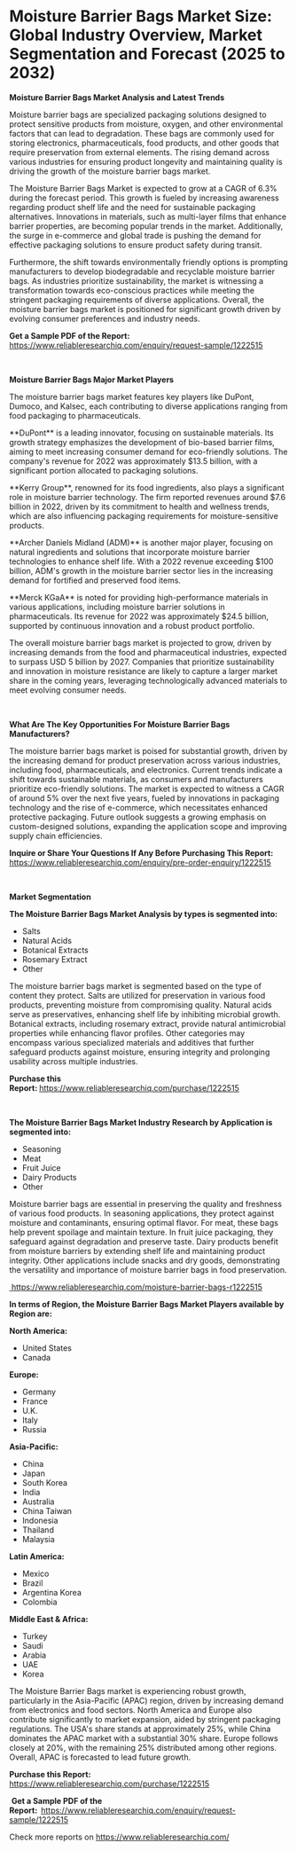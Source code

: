<p><h1>Moisture Barrier Bags Market Size: Global Industry Overview, Market Segmentation and Forecast (2025 to 2032)</h1></p><p><strong>Moisture Barrier Bags Market Analysis and Latest Trends</strong></p>
<p><p>Moisture barrier bags are specialized packaging solutions designed to protect sensitive products from moisture, oxygen, and other environmental factors that can lead to degradation. These bags are commonly used for storing electronics, pharmaceuticals, food products, and other goods that require preservation from external elements. The rising demand across various industries for ensuring product longevity and maintaining quality is driving the growth of the moisture barrier bags market.</p><p>The Moisture Barrier Bags Market is expected to grow at a CAGR of 6.3% during the forecast period. This growth is fueled by increasing awareness regarding product shelf life and the need for sustainable packaging alternatives. Innovations in materials, such as multi-layer films that enhance barrier properties, are becoming popular trends in the market. Additionally, the surge in e-commerce and global trade is pushing the demand for effective packaging solutions to ensure product safety during transit.</p><p>Furthermore, the shift towards environmentally friendly options is prompting manufacturers to develop biodegradable and recyclable moisture barrier bags. As industries prioritize sustainability, the market is witnessing a transformation towards eco-conscious practices while meeting the stringent packaging requirements of diverse applications. Overall, the moisture barrier bags market is positioned for significant growth driven by evolving consumer preferences and industry needs.</p></p>
<p><strong>Get a Sample PDF of the Report:&nbsp;</strong> <a href="https://www.reliableresearchiq.com/enquiry/request-sample/1222515?utm_campaign=2251&utm_medium=2&utm_source=Github&utm_content=ia&utm_term=08022025&utm_id=moisture-barrier-bags">https://www.reliableresearchiq.com/enquiry/request-sample/1222515</a></p>
<p>&nbsp;</p>
<p><strong>Moisture Barrier Bags Major Market Players</strong></p>
<p><p>The moisture barrier bags market features key players like DuPont, Dumoco, and Kalsec, each contributing to diverse applications ranging from food packaging to pharmaceuticals. </p><p>**DuPont** is a leading innovator, focusing on sustainable materials. Its growth strategy emphasizes the development of bio-based barrier films, aiming to meet increasing consumer demand for eco-friendly solutions. The company's revenue for 2022 was approximately $13.5 billion, with a significant portion allocated to packaging solutions.</p><p>**Kerry Group**, renowned for its food ingredients, also plays a significant role in moisture barrier technology. The firm reported revenues around $7.6 billion in 2022, driven by its commitment to health and wellness trends, which are also influencing packaging requirements for moisture-sensitive products.</p><p>**Archer Daniels Midland (ADM)** is another major player, focusing on natural ingredients and solutions that incorporate moisture barrier technologies to enhance shelf life. With a 2022 revenue exceeding $100 billion, ADM's growth in the moisture barrier sector lies in the increasing demand for fortified and preserved food items.</p><p>**Merck KGaA** is noted for providing high-performance materials in various applications, including moisture barrier solutions in pharmaceuticals. Its revenue for 2022 was approximately $24.5 billion, supported by continuous innovation and a robust product portfolio.</p><p>The overall moisture barrier bags market is projected to grow, driven by increasing demands from the food and pharmaceutical industries, expected to surpass USD 5 billion by 2027. Companies that prioritize sustainability and innovation in moisture resistance are likely to capture a larger market share in the coming years, leveraging technologically advanced materials to meet evolving consumer needs.</p></p>
<p>&nbsp;</p>
<p><strong>What Are The Key Opportunities For Moisture Barrier Bags Manufacturers?</strong></p>
<p><p>The moisture barrier bags market is poised for substantial growth, driven by the increasing demand for product preservation across various industries, including food, pharmaceuticals, and electronics. Current trends indicate a shift towards sustainable materials, as consumers and manufacturers prioritize eco-friendly solutions. The market is expected to witness a CAGR of around 5% over the next five years, fueled by innovations in packaging technology and the rise of e-commerce, which necessitates enhanced protective packaging. Future outlook suggests a growing emphasis on custom-designed solutions, expanding the application scope and improving supply chain efficiencies.</p></p>
<p><strong>Inquire or Share Your Questions If Any Before Purchasing This Report:</strong> <a href="https://www.reliableresearchiq.com/enquiry/pre-order-enquiry/1222515?utm_campaign=2251&utm_medium=2&utm_source=Github&utm_content=ia&utm_term=08022025&utm_id=moisture-barrier-bags">https://www.reliableresearchiq.com/enquiry/pre-order-enquiry/1222515</a></p>
<p>&nbsp;</p>
<p><strong>Market Segmentation</strong></p>
<p><strong>The Moisture Barrier Bags Market Analysis by types is segmented into:</strong></p>
<p><ul><li>Salts</li><li>Natural Acids</li><li>Botanical Extracts</li><li>Rosemary Extract</li><li>Other</li></ul></p>
<p><p>The moisture barrier bags market is segmented based on the type of content they protect. Salts are utilized for preservation in various food products, preventing moisture from compromising quality. Natural acids serve as preservatives, enhancing shelf life by inhibiting microbial growth. Botanical extracts, including rosemary extract, provide natural antimicrobial properties while enhancing flavor profiles. Other categories may encompass various specialized materials and additives that further safeguard products against moisture, ensuring integrity and prolonging usability across multiple industries.</p></p>
<p><strong>Purchase this Report:&nbsp;</strong><a href="https://www.reliableresearchiq.com/purchase/1222515?utm_campaign=2251&utm_medium=2&utm_source=Github&utm_content=ia&utm_term=08022025&utm_id=moisture-barrier-bags">https://www.reliableresearchiq.com/purchase/1222515</a></p>
<p>&nbsp;</p>
<p><strong>The Moisture Barrier Bags Market Industry Research by Application is segmented into:</strong></p>
<p><ul><li>Seasoning</li><li>Meat</li><li>Fruit Juice</li><li>Dairy Products</li><li>Other</li></ul></p>
<p><p>Moisture barrier bags are essential in preserving the quality and freshness of various food products. In seasoning applications, they protect against moisture and contaminants, ensuring optimal flavor. For meat, these bags help prevent spoilage and maintain texture. In fruit juice packaging, they safeguard against degradation and preserve taste. Dairy products benefit from moisture barriers by extending shelf life and maintaining product integrity. Other applications include snacks and dry goods, demonstrating the versatility and importance of moisture barrier bags in food preservation.</p></p>
<p><a href="https://www.reliableresearchiq.com/moisture-barrier-bags-r1222515?utm_campaign=2251&utm_medium=2&utm_source=Github&utm_content=ia&utm_term=08022025&utm_id=moisture-barrier-bags">&nbsp;https://www.reliableresearchiq.com/moisture-barrier-bags-r1222515</a></p>
<p><strong>In terms of Region, the Moisture Barrier Bags Market Players available by Region are:</strong></p>
<p>
    <p> <strong> North America: </strong>
        <ul>
            <li>United States</li>
            <li>Canada</li>
        </ul>
        </p> 
    <p> <strong> Europe: </strong>
        <ul>
            <li>Germany</li>
            <li>France</li>
            <li>U.K.</li>
            <li>Italy</li>
            <li>Russia</li>
        </ul>
        </p> 
    <p> <strong> Asia-Pacific: </strong>
        <ul>
            <li>China</li>
            <li>Japan</li>
            <li>South Korea</li>
            <li>India</li>
            <li>Australia</li>
            <li>China Taiwan</li>
            <li>Indonesia</li>
            <li>Thailand</li>
            <li>Malaysia</li>
        </ul>
        </p> 
    <p> <strong> Latin America: </strong>
        <ul>
            <li>Mexico</li>
            <li>Brazil</li>
            <li>Argentina Korea</li>
            <li>Colombia</li>
        </ul>
        </p> 
    <p> <strong> Middle East & Africa: </strong>
        <ul>
            <li>Turkey</li>
            <li>Saudi</li>
            <li>Arabia</li>
            <li>UAE</li>
            <li>Korea</li>
        </ul>
    </p>
    </p>
<p><p>The Moisture Barrier Bags market is experiencing robust growth, particularly in the Asia-Pacific (APAC) region, driven by increasing demand from electronics and food sectors. North America and Europe also contribute significantly to market expansion, aided by stringent packaging regulations. The USA's share stands at approximately 25%, while China dominates the APAC market with a substantial 30% share. Europe follows closely at 20%, with the remaining 25% distributed among other regions. Overall, APAC is forecasted to lead future growth.</p></p>
<p><strong>Purchase this Report: </strong><a href="https://www.reliableresearchiq.com/purchase/1222515?utm_campaign=2251&utm_medium=2&utm_source=Github&utm_content=ia&utm_term=08022025&utm_id=moisture-barrier-bags">https://www.reliableresearchiq.com/purchase/1222515</a></p>
<p>&nbsp;<strong>Get a Sample PDF of the Report:&nbsp;&nbsp;</strong><a href="https://www.reliableresearchiq.com/enquiry/request-sample/1222515?utm_campaign=2251&utm_medium=2&utm_source=Github&utm_content=ia&utm_term=08022025&utm_id=moisture-barrier-bags">https://www.reliableresearchiq.com/enquiry/request-sample/1222515</a></p>
<p><strong></strong></p>
<p>Check more reports on <a href="https://www.reliableresearchiq.com/?utm_campaign=2251&utm_medium=2&utm_source=Github&utm_content=ia&utm_term=08022025&utm_id=moisture-barrier-bags">https://www.reliableresearchiq.com/</a></p>